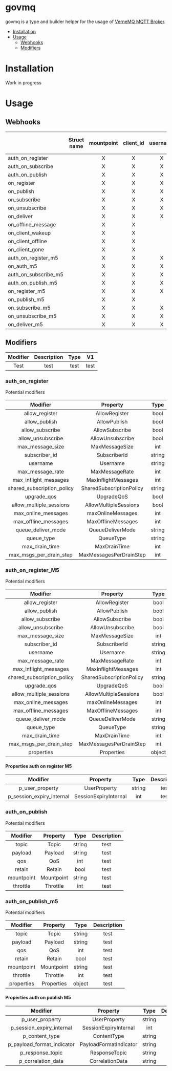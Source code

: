 # govmq

govmq is a type and builder helper for the usage of [VerneMQ MQTT Broker](https://vernemq.com, "VerneMQ Homepage").

- [Installation](#installation)
- [Usage](#usage)
  - [Webhooks](#webhooks)
  - [Modifiers](#modifiers)

# Installation 

Work in progress

# Usage

## Webhooks

|                      | Struct name | mountpoint | client_id | username | password | peer_addr | peer_port | clean_session | topics (array object) | topics (string) | topics (array string) | qos | payload | retain | clean_start | properties |
|----------------------|-------------|:----------:|:---------:|:--------:|:--------:|:---------:|:---------:|:-------------:|:---------------------:|:---------------:|:---------------------:|:---:|:-------:|:------:|:-----------:|:----------:|
| auth_on_register     |             |     X      |     X     |    X     |    X     |     X     |     X     |       X       |                       |                 |                       |     |         |        |             |            |
| auth_on_subscribe    |             |     X      |     X     |    X     |          |           |           |               |           X           |                 |                       |     |         |        |             |            |
| auth_on_publish      |             |     X      |     X     |    X     |          |           |           |               |                       |        X        |                       |  X  |    X    |   X    |             |            |
| on_register          |             |     X      |     X     |    X     |          |     X     |     X     |               |                       |                 |                       |     |         |        |             |            |
| on_publish           |             |     X      |     X     |    X     |          |           |           |               |                       |        X        |                       |  X  |    X    |   X    |             |            |
| on_subscribe         |             |     X      |     X     |    X     |          |           |           |               |           X           |                 |                       |     |         |        |             |            |
| on_unsubscribe       |             |     X      |     X     |    X     |          |           |           |               |                       |                 |           X           |     |         |        |             |            |
| on_deliver           |             |     X      |     X     |    X     |          |           |           |               |                       |        X        |                       |     |    X    |        |             |            |
| on_offline_message   |             |     X      |     X     |          |          |           |           |               |                       |        X        |                       |  X  |    X    |   X    |             |            |
| on_client_wakeup     |             |     X      |     X     |          |          |           |           |               |                       |                 |                       |     |         |        |             |            |
| on_client_offline    |             |     X      |     X     |          |          |           |           |               |                       |                 |                       |     |         |        |             |            |
| on_client_gone       |             |     X      |     X     |          |          |           |           |               |                       |                 |                       |     |         |        |             |            |
| auth_on_register_m5  |             |     X      |     X     |    X     |    X     |     X     |     X     |               |                       |                 |                       |     |         |        |      X      |     X      |
| on_auth_m5           |             |     X      |     X     |    X     |          |           |           |               |                       |                 |                       |     |         |        |             |     X      |
| auth_on_subscribe_m5 |             |     X      |     X     |    X     |          |           |           |               |           X           |                 |                       |     |         |        |             |     X      |
| auth_on_publish_m5   |             |     X      |     X     |    X     |          |           |           |               |                       |        X        |                       |  X  |    X    |   X    |             |     X      |
| on_register_m5       |             |     X      |     X     |    X     |          |     X     |     X     |               |                       |                 |                       |     |         |        |             |     X      |
| on_publish_m5        |             |     X      |     X     |          |          |           |           |               |           X           |                 |                       |  X  |    X    |   X    |      X      |     X      |
| on_subscribe_m5      |             |     X      |     X     |    X     |          |           |           |               |           X           |                 |                       |     |         |        |             |     X      |
| on_unsubscribe_m5    |             |     X      |     X     |    X     |          |           |           |               |                       |                 |           X           |     |         |        |             |     X      |
| on_deliver_m5        |             |     X      |     X     |    X     |          |           |           |               |                       |        X        |                       |     |    X    |        |             |     X      |



## Modifiers

| Modifier | Description | Type |  V1  | 
|:--------:|:-----------:|:----:|:----:|
|   Test   |    test     | test | test |


### auth_on_register

Potential modifiers

|          Modifier          |         Property         |  Type  | Description | 
|:--------------------------:|:------------------------:|:------:|:-----------:|
|       allow_register       |      AllowRegister       |  bool  |    test     |
|       allow_publish        |       AllowPublish       |  bool  |    test     |
|      allow_subscribe       |      AllowSubscribe      |  bool  |    test     |
|     allow_unsubscribe      |     AllowUnsubscribe     |  bool  |    test     |
|      max_message_size      |      MaxMessageSize      |  int   |    test     |
|       subscriber_id        |       SubscriberId       | string |    test     |
|          username          |         Username         | string |    test     |
|      max_message_rate      |      MaxMessageRate      |  int   |    test     |
|   max_inflight_messages    |   MaxInflightMessages    |  int   |    test     |
| shared_subscription_policy | SharedSubscriptionPolicy | string |    test     |
|        upgrade_qos         |        UpgradeQoS        |  bool  |    test     |
|  allow_multiple_sessions   |  AllowMultipleSessions   |  bool  |    test     |
|    max_online_messages     |    maxOnlineMessages     |  int   |    test     |
|    max_offline_messages    |    MaxOfflineMessages    |  int   |    test     |
|     queue_deliver_mode     |     QueueDeliverMode     | string |    test     |
|         queue_type         |        QueueType         | string |    test     |
|       max_drain_time       |       MaxDrainTime       |  int   |    test     |
|  max_msgs_per_drain_step   | MaxMessagesPerDrainStep  |  int   |    test     |

### auth_on_register_M5

Potential modifiers

|          Modifier          |         Property         |  Type  | Description | 
|:--------------------------:|:------------------------:|:------:|:-----------:|
|       allow_register       |      AllowRegister       |  bool  |    test     |
|       allow_publish        |       AllowPublish       |  bool  |    test     |
|      allow_subscribe       |      AllowSubscribe      |  bool  |    test     |
|     allow_unsubscribe      |     AllowUnsubscribe     |  bool  |    test     |
|      max_message_size      |      MaxMessageSize      |  int   |    test     |
|       subscriber_id        |       SubscriberId       | string |    test     |
|          username          |         Username         | string |    test     |
|      max_message_rate      |      MaxMessageRate      |  int   |    test     |
|   max_inflight_messages    |   MaxInflightMessages    |  int   |    test     |
| shared_subscription_policy | SharedSubscriptionPolicy | string |    test     |
|        upgrade_qos         |        UpgradeQoS        |  bool  |    test     |
|  allow_multiple_sessions   |  AllowMultipleSessions   |  bool  |    test     |
|    max_online_messages     |    maxOnlineMessages     |  int   |    test     |
|    max_offline_messages    |    MaxOfflineMessages    |  int   |    test     |
|     queue_deliver_mode     |     QueueDeliverMode     | string |    test     |
|         queue_type         |        QueueType         | string |    test     |
|       max_drain_time       |       MaxDrainTime       |  int   |    test     |
|  max_msgs_per_drain_step   | MaxMessagesPerDrainStep  |  int   |    test     |
|         properties         |        Properties        | object |    test     |

#### Properties auth on register M5

|         Modifier          |        Property         |  Type  | Description | 
|:-------------------------:|:-----------------------:|:------:|:-----------:|
|      p_user_property      |      UserProperty       | string |    test     |
| p_session_expiry_internal |  SessionExpiryInternal  |  int   |    test     |

### auth_on_publish

Potential modifiers

|  Modifier  |  Property  |  Type  | Description | 
|:----------:|:----------:|:------:|:-----------:|
|   topic    |   Topic    | string |    test     |
|  payload   |  Payload   | string |    test     |
|    qos     |    QoS     |  int   |    test     |
|   retain   |   Retain   |  bool  |    test     |
| mountpoint | Mountpoint | string |    test     |
|  throttle  |  Throttle  |  int   |    test     |

### auth_on_publish_m5

Potential modifiers

|  Modifier  |  Property  |  Type  | Description | 
|:----------:|:----------:|:------:|:-----------:|
|   topic    |   Topic    | string |    test     |
|  payload   |  Payload   | string |    test     |
|    qos     |    QoS     |  int   |    test     |
|   retain   |   Retain   |  bool  |    test     |
| mountpoint | Mountpoint | string |    test     |
|  throttle  |  Throttle  |  int   |    test     |
| properties | Properties | object |    test     |

#### Properties auth on publish M5

|          Modifier          |        Property        |  Type  | Description | 
|:--------------------------:|:----------------------:|:------:|:-----------:|
|      p_user_property       |      UserProperty      | string |    test     |
| p_session_expiry_internal  | SessionExpiryInternal  |  int   |    test     |
|       p_content_type       |      ContentType       | string |    test     |
| p_payload_format_indicator | PayloadFormatIndicator | string |    test     |
|      p_response_topic      |     ResponseTopic      | string |    test     |
|     p_correlation_data     |    CorrelationData     | string |    test     |

